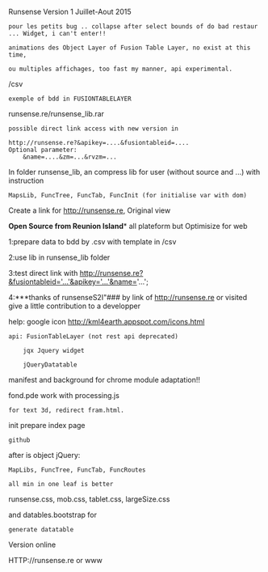 Runsense Version 1 Juillet-Aout 2015

	pour les petits bug .. collapse after select bounds of do bad restaur ... Widget, i can't enter!!
	
	animations des Object Layer of Fusion Table Layer, no exist at this time, 
	
	ou multiples affichages, too fast my manner, api experimental.

/csv

	exemple of bdd in FUSIONTABLELAYER
	
runsense.re/runsense_lib.rar
	
	possible direct link access with new version in 
	
	http://runsense.re?&apikey=....&fusiontableid=....
	Optional parameter:
		&name=....&zm=...&rvzm=...
		
In folder runsense_lib, an compress lib for user (without source and ...) with instruction 
	
	MapsLib, FuncTree, FuncTab, FuncInit (for initialise var with dom)
	
Create a link for http://runsense.re, Original view

**Open Source from Reunion Island***
all plateform  but Optimisize for web

1:prepare data to bdd by .csv with template in /csv

2:use lib in runsense_lib folder

3:test direct link with http://runsense.re?&fusiontableid='...'&apikey='...'&name='...';

4:***thanks of runsenseS2I"### by link of http://runsense.re or visited give a little contribution to a developper

help: google icon http://kml4earth.appspot.com/icons.html

	api: FusionTableLayer (not rest api deprecated)
	
		jqx Jquery widget
		
		jQueryDatatable
		


manifest and background for chrome module adaptation!!

fond.pde work with processing.js 

	for text 3d, redirect fram.html.

init prepare index page
	
	github

after is object jQuery:
 
	MapLibs, FuncTree, FuncTab, FuncRoutes
 
	all min in one leaf is better
	
runsense.css, mob.css, tablet.css, largeSize.css

and datables.bootstrap for 
	
	generate datatable

Version online

HTTP://runsense.re
or www
